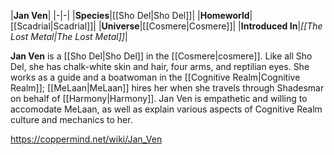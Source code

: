 |**Jan Ven**|
|-|-|
|**Species**|[[Sho Del\|Sho Del]]|
|**Homeworld**|[[Scadrial\|Scadrial]]|
|**Universe**|[[Cosmere\|Cosmere]]|
|**Introduced In**|*[[The Lost Metal\|The Lost Metal]]*|

**Jan Ven** is a [[Sho Del\|Sho Del]] in the [[Cosmere\|cosmere]].
Like all Sho Del, she has chalk-white skin and hair, four arms, and reptilian eyes. She works as a guide and a boatwoman in the [[Cognitive Realm\|Cognitive Realm]]; [[MeLaan\|MeLaan]] hires her when she travels through Shadesmar on behalf of [[Harmony\|Harmony]]. Jan Ven is empathetic and willing to accomodate MeLaan, as well as explain various aspects of Cognitive Realm culture and mechanics to her.



https://coppermind.net/wiki/Jan_Ven